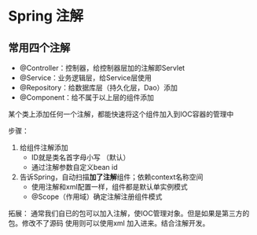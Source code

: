 # Spring 注解

## 常用四个注解
- @Controller：控制器，给控制器层加的注解即Servlet
- @Service：业务逻辑层，给Service层使用
- @Repository：给数据库层（持久化层，Dao）添加
- @Component：给不属于以上层的组件添加

某个类上添加任何一个注解，都能快速将这个组件加入到IOC容器的管理中

步骤：
1. 给组件注解添加 
   * ID就是类名首字母小写 （默认）
   * 通过注解参数自定义bean id
2. 告诉Spring，自动扫描**加了注解**组件；依赖context名称空间
   * 使用注解和xml配置一样，组件都是默认单实例模式
   * @Scope（作用域）确定注解注册组件模式
   

拓展：
通常我们自已的包可以加入注解，使IOC管理对象。但是如果是第三方的包。修改不了源码
使用则可以使用xml 加入进来。结合注解开发。